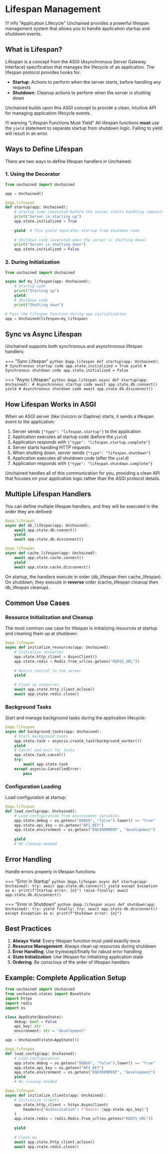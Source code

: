 # Lifespan Management

!!! info "Application Lifecycle"
    Unchained provides a powerful lifespan management system that allows you to handle application startup and shutdown events.

## What is Lifespan?

Lifespan is a concept from the ASGI (Asynchronous Server Gateway Interface) specification that manages the lifecycle of an application. The lifespan protocol provides hooks for:

- **Startup**: Actions to perform when the server starts, before handling any requests
- **Shutdown**: Cleanup actions to perform when the server is shutting down

Unchained builds upon this ASGI concept to provide a clean, intuitive API for managing application lifecycle events.

!!! warning "Lifespan Functions Must Yield"
    All lifespan functions **must** use the `yield` statement to separate startup from shutdown logic. Failing to yield will result in an error.

## Ways to Define Lifespan

There are two ways to define lifespan handlers in Unchained:

### 1. Using the Decorator

```python
from unchained import Unchained

app = Unchained()

@app.lifespan
def startup(app: Unchained):
    # Startup code (executed before the server starts handling requests)
    print("Server is starting up")
    app.state.initialized = True
    
    yield  # This yield separates startup from shutdown code
    
    # Shutdown code (executed when the server is shutting down)
    print("Server is shutting down")
    app.state.initialized = False
```

### 2. During Initialization

```python
from unchained import Unchained

async def my_lifespan(app: Unchained):
    # Startup code
    print("Starting up")
    yield
    # Shutdown code
    print("Shutting down")

# Pass the lifespan function during app initialization
app = Unchained(lifespan=my_lifespan)
```

## Sync vs Async Lifespan

Unchained supports both synchronous and asynchronous lifespan handlers:

=== "Sync Lifespan"
    ```python
    @app.lifespan
    def startup(app: Unchained):
        # Synchronous startup code
        app.state.initialized = True
        yield
        # Synchronous shutdown code
        app.state.initialized = False
    ```

=== "Async Lifespan"
    ```python
    @app.lifespan
    async def startup(app: Unchained):
        # Asynchronous startup code
        await app.state.db.connect()
        yield
        # Asynchronous shutdown code
        await app.state.db.disconnect()
    ```

## How Lifespan Works in ASGI

When an ASGI server (like Uvicorn or Daphne) starts, it sends a lifespan event to the application:

1. Server sends `{"type": "lifespan.startup"}` to the application
2. Application executes all startup code (before the `yield`)
3. Application responds with `{"type": "lifespan.startup.complete"}`
4. Server starts handling HTTP requests
5. When shutting down, server sends `{"type": "lifespan.shutdown"}`
6. Application executes all shutdown code (after the `yield`)
7. Application responds with `{"type": "lifespan.shutdown.complete"}`

Unchained handles all of this communication for you, providing a clean API that focuses on your application logic rather than the ASGI protocol details.

## Multiple Lifespan Handlers

You can define multiple lifespan handlers, and they will be executed in the order they are defined:

```python
@app.lifespan
async def db_lifespan(app: Unchained):
    await app.state.db.connect()
    yield
    await app.state.db.disconnect()

@app.lifespan
async def cache_lifespan(app: Unchained):
    await app.state.cache.connect()
    yield
    await app.state.cache.disconnect()
```

On startup, the handlers execute in order (db_lifespan then cache_lifespan). 
On shutdown, they execute in **reverse** order (cache_lifespan cleanup then db_lifespan cleanup).

## Common Use Cases

### Resource Initialization and Cleanup

The most common use case for lifespan is initializing resources at startup and cleaning them up at shutdown:

```python
@app.lifespan
async def initialize_resources(app: Unchained):
    # Initialize resources
    app.state.http_client = AsyncClient()
    app.state.redis = Redis.from_url(os.getenv("REDIS_URL"))
    
    # Return control to the server
    yield
    
    # Clean up resources
    await app.state.http_client.aclose()
    await app.state.redis.close()
```

### Background Tasks

Start and manage background tasks during the application lifecycle:

```python
@app.lifespan
async def background_tasks(app: Unchained):
    # Start background tasks
    app.state.task = asyncio.create_task(background_worker())
    yield
    # Cancel and wait for tasks
    app.state.task.cancel()
    try:
        await app.state.task
    except asyncio.CancelledError:
        pass
```

### Configuration Loading

Load configuration at startup:

```python
@app.lifespan
def load_config(app: Unchained):
    # Load configuration from environment variables
    app.state.debug = os.getenv("DEBUG", "false").lower() == "true"
    app.state.api_key = os.getenv("API_KEY")
    app.state.environment = os.getenv("ENVIRONMENT", "development")
    
    yield
    # No cleanup needed
```

## Error Handling

Handle errors properly in lifespan functions:

=== "Error in Startup"
    ```python
    @app.lifespan
    async def startup(app: Unchained):
        try:
            await app.state.db.connect()
            yield
        except Exception as e:
            print(f"Startup error: {e}")
            raise
        finally:
            await app.state.db.disconnect()
    ```

=== "Error in Shutdown"
    ```python
    @app.lifespan
    async def shutdown(app: Unchained):
        try:
            yield
        finally:
            try:
                await app.state.db.disconnect()
            except Exception as e:
                print(f"Shutdown error: {e}")
    ```

## Best Practices

1. **Always Yield**: Every lifespan function must yield exactly once
2. **Resource Management**: Always clean up resources during shutdown
3. **Error Handling**: Use try/except/finally for robust error handling
4. **State Initialization**: Use lifespan for initializing application state
5. **Ordering**: Be conscious of the order of lifespan handlers

## Example: Complete Application Setup

```python
from unchained import Unchained
from unchained.states import BaseState
import httpx
import redis
import os

class AppState(BaseState):
    debug: bool = False
    api_key: str
    environment: str = "development"

app = Unchained(state=AppState())

@app.lifespan
def load_config(app: Unchained):
    # Load configuration
    app.state.debug = os.getenv("DEBUG", "false").lower() == "true"
    app.state.api_key = os.getenv("API_KEY")
    app.state.environment = os.getenv("ENVIRONMENT", "development")
    yield
    # No cleanup needed

@app.lifespan
async def initialize_clients(app: Unchained):
    # Initialize clients
    app.state.http_client = httpx.AsyncClient(
        headers={"Authorization": f"Bearer {app.state.api_key}"}
    )
    app.state.redis = redis.Redis.from_url(os.getenv("REDIS_URL"))
    
    yield
    
    # Clean up
    await app.state.http_client.aclose()
    await app.state.redis.close()
``` 